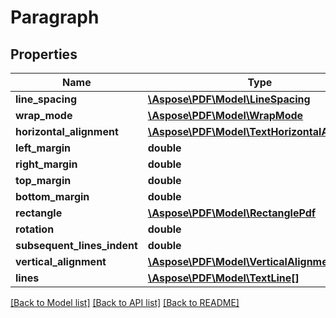# Paragraph

## Properties
Name | Type | Description | Notes
------------ | ------------- | ------------- | -------------
**line_spacing** | [**\Aspose\PDF\Model\LineSpacing**](LineSpacing.md) |  | [optional] 
**wrap_mode** | [**\Aspose\PDF\Model\WrapMode**](WrapMode.md) |  | [optional] 
**horizontal_alignment** | [**\Aspose\PDF\Model\TextHorizontalAlignment**](TextHorizontalAlignment.md) |  | [optional] 
**left_margin** | **double** |  | [optional] 
**right_margin** | **double** |  | [optional] 
**top_margin** | **double** |  | [optional] 
**bottom_margin** | **double** |  | [optional] 
**rectangle** | [**\Aspose\PDF\Model\RectanglePdf**](RectanglePdf.md) |  | [optional] 
**rotation** | **double** |  | [optional] 
**subsequent_lines_indent** | **double** |  | [optional] 
**vertical_alignment** | [**\Aspose\PDF\Model\VerticalAlignment**](VerticalAlignment.md) |  | [optional] 
**lines** | [**\Aspose\PDF\Model\TextLine[]**](TextLine.md) |  | 

[[Back to Model list]](../README.md#documentation-for-models) [[Back to API list]](../README.md#documentation-for-api-endpoints) [[Back to README]](../README.md)


